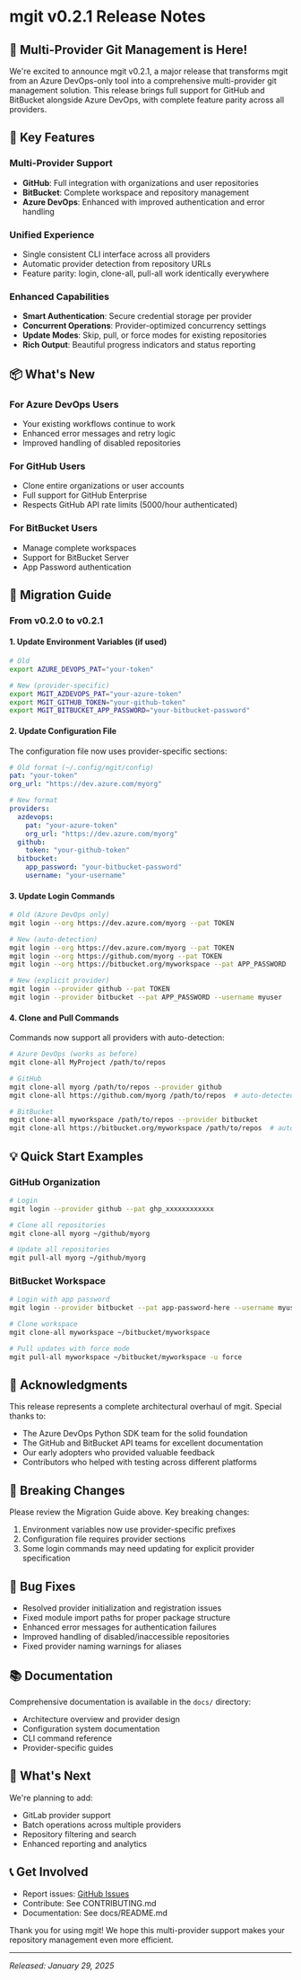 # mgit v0.2.1 Release Notes

## 🎉 Multi-Provider Git Management is Here!

We're excited to announce mgit v0.2.1, a major release that transforms mgit from an Azure DevOps-only tool into a comprehensive multi-provider git management solution. This release brings full support for GitHub and BitBucket alongside Azure DevOps, with complete feature parity across all providers.

## 🚀 Key Features

### Multi-Provider Support
- **GitHub**: Full integration with organizations and user repositories
- **BitBucket**: Complete workspace and repository management
- **Azure DevOps**: Enhanced with improved authentication and error handling

### Unified Experience
- Single consistent CLI interface across all providers
- Automatic provider detection from repository URLs
- Feature parity: login, clone-all, pull-all work identically everywhere

### Enhanced Capabilities
- **Smart Authentication**: Secure credential storage per provider
- **Concurrent Operations**: Provider-optimized concurrency settings
- **Update Modes**: Skip, pull, or force modes for existing repositories
- **Rich Output**: Beautiful progress indicators and status reporting

## 📦 What's New

### For Azure DevOps Users
- Your existing workflows continue to work
- Enhanced error messages and retry logic
- Improved handling of disabled repositories

### For GitHub Users
- Clone entire organizations or user accounts
- Full support for GitHub Enterprise
- Respects GitHub API rate limits (5000/hour authenticated)

### For BitBucket Users
- Manage complete workspaces
- Support for BitBucket Server
- App Password authentication

## 🔄 Migration Guide

### From v0.2.0 to v0.2.1

#### 1. Update Environment Variables (if used)
```bash
# Old
export AZURE_DEVOPS_PAT="your-token"

# New (provider-specific)
export MGIT_AZDEVOPS_PAT="your-azure-token"
export MGIT_GITHUB_TOKEN="your-github-token"
export MGIT_BITBUCKET_APP_PASSWORD="your-bitbucket-password"
```

#### 2. Update Configuration File
The configuration file now uses provider-specific sections:

```yaml
# Old format (~/.config/mgit/config)
pat: "your-token"
org_url: "https://dev.azure.com/myorg"

# New format
providers:
  azdevops:
    pat: "your-azure-token"
    org_url: "https://dev.azure.com/myorg"
  github:
    token: "your-github-token"
  bitbucket:
    app_password: "your-bitbucket-password"
    username: "your-username"
```

#### 3. Update Login Commands
```bash
# Old (Azure DevOps only)
mgit login --org https://dev.azure.com/myorg --pat TOKEN

# New (auto-detection)
mgit login --org https://dev.azure.com/myorg --pat TOKEN
mgit login --org https://github.com/myorg --pat TOKEN
mgit login --org https://bitbucket.org/myworkspace --pat APP_PASSWORD

# New (explicit provider)
mgit login --provider github --pat TOKEN
mgit login --provider bitbucket --pat APP_PASSWORD --username myuser
```

#### 4. Clone and Pull Commands
Commands now support all providers with auto-detection:

```bash
# Azure DevOps (works as before)
mgit clone-all MyProject /path/to/repos

# GitHub
mgit clone-all myorg /path/to/repos --provider github
mgit clone-all https://github.com/myorg /path/to/repos  # auto-detected

# BitBucket
mgit clone-all myworkspace /path/to/repos --provider bitbucket
mgit clone-all https://bitbucket.org/myworkspace /path/to/repos  # auto-detected
```

## 💡 Quick Start Examples

### GitHub Organization
```bash
# Login
mgit login --provider github --pat ghp_xxxxxxxxxxxx

# Clone all repositories
mgit clone-all myorg ~/github/myorg

# Update all repositories
mgit pull-all myorg ~/github/myorg
```

### BitBucket Workspace
```bash
# Login with app password
mgit login --provider bitbucket --pat app-password-here --username myuser

# Clone workspace
mgit clone-all myworkspace ~/bitbucket/myworkspace

# Pull updates with force mode
mgit pull-all myworkspace ~/bitbucket/myworkspace -u force
```

## 🙏 Acknowledgments

This release represents a complete architectural overhaul of mgit. Special thanks to:
- The Azure DevOps Python SDK team for the solid foundation
- The GitHub and BitBucket API teams for excellent documentation
- Our early adopters who provided valuable feedback
- Contributors who helped with testing across different platforms

## 📝 Breaking Changes

Please review the Migration Guide above. Key breaking changes:
1. Environment variables now use provider-specific prefixes
2. Configuration file requires provider sections
3. Some login commands may need updating for explicit provider specification

## 🐛 Bug Fixes

- Resolved provider initialization and registration issues
- Fixed module import paths for proper package structure
- Enhanced error messages for authentication failures
- Improved handling of disabled/inaccessible repositories
- Fixed provider naming warnings for aliases

## 📚 Documentation

Comprehensive documentation is available in the `docs/` directory:
- Architecture overview and provider design
- Configuration system documentation
- CLI command reference
- Provider-specific guides

## 🔮 What's Next

We're planning to add:
- GitLab provider support
- Batch operations across multiple providers
- Repository filtering and search
- Enhanced reporting and analytics

## 📞 Get Involved

- Report issues: [GitHub Issues](https://github.com/yourusername/mgit/issues)
- Contribute: See CONTRIBUTING.md
- Documentation: See docs/README.md

Thank you for using mgit! We hope this multi-provider support makes your repository management even more efficient.

---
*Released: January 29, 2025*